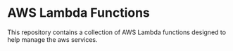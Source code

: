 # AWS Lambda Functions

This repository contains a collection of AWS Lambda functions designed to help manage the aws services.


